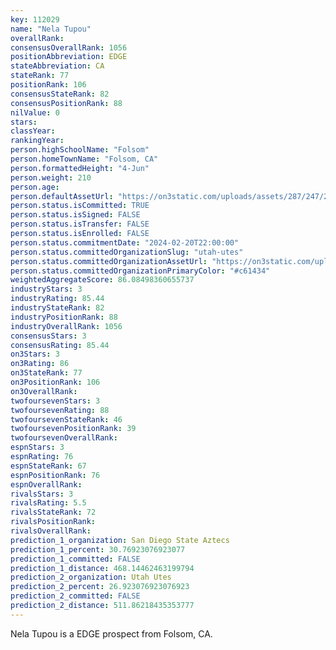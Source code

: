 ```yaml
---
key: 112029
name: "Nela Tupou"
overallRank: 
consensusOverallRank: 1056
positionAbbreviation: EDGE
stateAbbreviation: CA
stateRank: 77
positionRank: 106
consensusStateRank: 82
consensusPositionRank: 88
nilValue: 0
stars: 
classYear: 
rankingYear: 
person.highSchoolName: "Folsom"
person.homeTownName: "Folsom, CA"
person.formattedHeight: "4-Jun"
person.weight: 210
person.age: 
person.defaultAssetUrl: "https://on3static.com/uploads/assets/287/247/247287.png"
person.status.isCommitted: TRUE
person.status.isSigned: FALSE
person.status.isTransfer: FALSE
person.status.isEnrolled: FALSE
person.status.commitmentDate: "2024-02-20T22:00:00"
person.status.committedOrganizationSlug: "utah-utes"
person.status.committedOrganizationAssetUrl: "https://on3static.com/uploads/assets/313/150/150313.svg"
person.status.committedOrganizationPrimaryColor: "#c61434"
weightedAggregateScore: 86.08498360655737
industryStars: 3
industryRating: 85.44
industryStateRank: 82
industryPositionRank: 88
industryOverallRank: 1056
consensusStars: 3
consensusRating: 85.44
on3Stars: 3
on3Rating: 86
on3StateRank: 77
on3PositionRank: 106
on3OverallRank: 
twofoursevenStars: 3
twofoursevenRating: 88
twofoursevenStateRank: 46
twofoursevenPositionRank: 39
twofoursevenOverallRank: 
espnStars: 3
espnRating: 76
espnStateRank: 67
espnPositionRank: 76
espnOverallRank: 
rivalsStars: 3
rivalsRating: 5.5
rivalsStateRank: 72
rivalsPositionRank: 
rivalsOverallRank: 
prediction_1_organization: San Diego State Aztecs
prediction_1_percent: 30.76923076923077
prediction_1_committed: FALSE
prediction_1_distance: 468.14462463199794
prediction_2_organization: Utah Utes
prediction_2_percent: 26.923076923076923
prediction_2_committed: FALSE
prediction_2_distance: 511.86218435353777
---
```

Nela Tupou is a EDGE prospect from Folsom, CA.